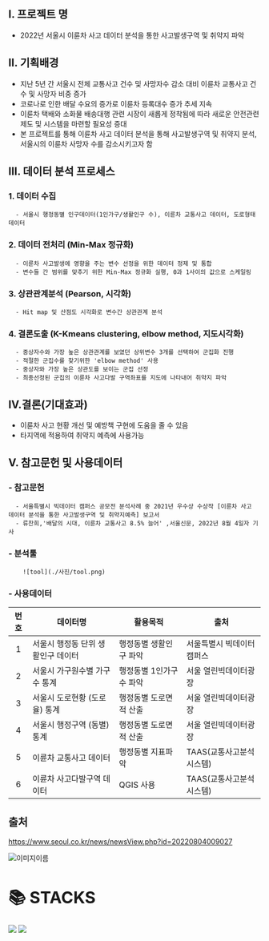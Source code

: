 ## Ⅰ. 프로젝트 명
 - 2022년 서울시 이륜차 사고 데이터 분석을 통한 사고발생구역 및 취약지 파악   
    
    
## Ⅱ. 기획배경
 - 지난 5년 간 서울시 전체 교통사고 건수 및 사망자수 감소 대비 이륜차 교통사고 건수 및 사망자 비중 증가
 - 코로나로 인한 배달 수요의 증가로 이륜차 등록대수 증가 추세 지속  
 - 이륜차 택배와 소화물 배송대행 관련 시장이 새롭게 정착됨에 따라 새로운 안전관련 제도 및 시스템을 마련할 필요성 증대 
 - 본 프로젝트를 통해 이륜차 사고 데이터 분석을 통해 사고발생구역 및 취약지 분석, 서울시의 이륜차 사망자 수를 감소시키고자 함   
    
 
## Ⅲ. 데이터 분석 프로세스  
 ### 1. 데이터 수집 
      - 서울시 행정동별 인구데이터(1인가구/생활인구 수), 이륜차 교통사고 데이터, 도로형태 데이터 
 ### 2. 데이터 전처리 (Min-Max 정규화)
      - 이륜차 사고발생에 영향을 주는 변수 선정을 위한 데이터 정제 및 통합
      - 변수들 간 범위를 맞추기 위한 Min-Max 정규화 실행, 0과 1사이의 값으로 스케일링 
 ### 3. 상관관계분석 (Pearson, 시각화)
      - Hit map 및 산점도 시각화로 변수간 상관관계 분석 
 ### 4. 결론도출 (K-Kmeans clustering, elbow method, 지도시각화) 
      - 중상자수와 가장 높은 상관관계를 보였던 상위변수 3개를 선택하여 군집화 진행
      - 적절한 군집수를 찾기위한 'elbow method' 사용
      - 중상자와 가장 높은 상관도를 보이는 군집 선정 
      - 최종선정된 군집의 이륜차 사고다발 구역좌표를 지도에 나타내어 취약지 파악     
      
 ## Ⅳ.결론(기대효과)
  - 이륜차 사고 현황 개선 및 예방책 구현에 도움을 줄 수 있음
  - 타지역에 적용하여 취약지 예측에 사용가능 
 
 ## Ⅴ. 참고문헌 및 사용데이터 
 
 ### - 참고문헌 
      - 서울특별시 빅데이터 캠퍼스 공모전 분석사례 중 2021년 우수상 수상작 [이륜차 사고 데이터 분석을 통한 사고발생구역 및 취약지예측] 보고서
      - 류찬희,'배달의 시대, 이륜차 교통사고 8.5% 늘어' ,서울신문, 2022년 8월 4일자 기사  
 ### - 분석툴 
        ![tool](./사진/tool.png)
        
 ### - 사용데이터 
   |번호|데이터명|활용목적|출처|
   |:--:|---|---|---|
   |1| 서울시 행정동 단위 생활인구 데이터 |행정동별 생활인구 파악 |서울특별시 빅데이터 캠퍼스|
   |2| 서울시 가구원수별 가구수 통계| 행정동별 1인가구수 파악 |서울 열린빅데이터광장|
   |3| 서울시 도로현황 (도로율) 통계| 행정동별 도로면적 산출 |서울 열린빅데이터광장| 
   |4| 서울시 행정구역 (동별) 통계| 행정동별 도로면적 산출 |서울 열린빅데이터광장|
   |5| 이륜차 교통사고 데이터| 행정동별 지표파악 |TAAS(교통사고분석시스템)|
   |6| 이륜차 사고다발구역 데이터| QGIS 사용 |TAAS(교통사고분석시스템)|

 
 ## 출처 
 https://www.seoul.co.kr/news/newsView.php?id=20220804009027

  ![이미지이름](./파일경로)
    
### <div align=left><h1>📚 STACKS</h1></div>

<div align=left> 
  <img src="https://img.shields.io/badge/python-3776AB?style=for-the-badge&logo=python&logoColor=white"> 
  <img src="https://img.shields.io/badge/github-181717?style=for-the-badge&logo=github&logoColor=white">      
   
